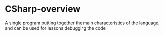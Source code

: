 # CSharp-overview
A single program putting together the main characteristics of the language, and can be used for lessons debugging the code
